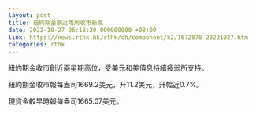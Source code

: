 ```yaml
---
layout: post
title: 紐約期金創近兩周收市新高
date: 2022-10-27 06:18:20.000000000 +08:00
link: https://news.rthk.hk/rthk/ch/component/k2/1672870-20221027.htm
categories: rthk
---
```


紐約期金收市創近兩星期高位，受美元和美債息持續疲弱所支持。

紐約期金收市報每盎司1669.2美元，升11.2美元，升幅近0.7%。

現貨金較早時報每盎司1665.07美元。
